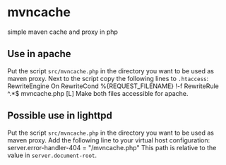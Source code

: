 mvncache
==========
simple maven cache and proxy in php

Use in apache
---------------
Put the script `src/mvncache.php` in the directory you want to be used as maven proxy.
Next to the script copy the following lines to `.htaccess`:
    RewriteEngine On
    RewriteCond %{REQUEST_FILENAME} !-f
    RewriteRule ^.*$ mvncache.php [L]
Make both files accessible for apache.

Possible use in lighttpd
---------------
Put the script `src/mvncache.php` in the directory you want to be used as maven proxy.
Add the following line to your virtual host configuration:
    server.error-handler-404    = "/mvncache.php"
This path is relative to the value in `server.document-root`.